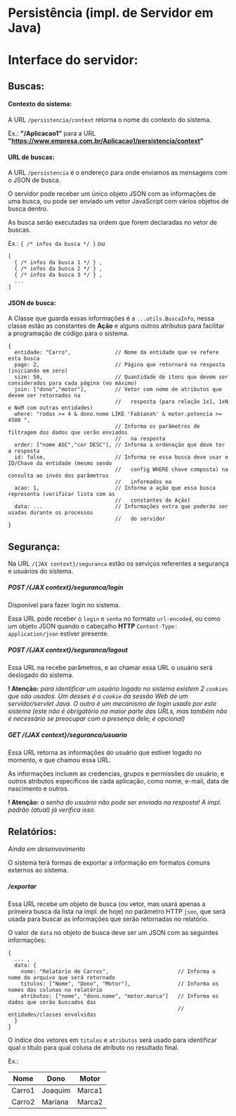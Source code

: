 
# Persistência (impl. de Servidor em Java)




# Interface do servidor:

## Buscas:

#### Contexto do sistema:
A URL `/persistencia/context` retorna o nome do contexto do sistema.

Ex.: **"/Aplicacao1"** para a URL **"https://www.empresa.com.br/Aplicacao1/persistencia/context"**

#### URL de buscas:
A URL `/persistencia` é o endereço para onde enviamos as mensagens com o JSON de busca.

O servidor pode receber um único objeto JSON com as informações de uma busca, ou pode
ser enviado um vetor JavaScript com vários objetos de busca dentro.

As busca serão executadas na ordem que forem declaradas no vetor de buscas.

Ex.: `{ /* infos da busca */ }` ou
```
[ 
  { /* infos da busca 1 */ } ,
  { /* infos da busca 2 */ } ,
  { /* infos da busca 3 */ } ,
  ...
]
```

#### JSON de busca:
A Classe que guarda essas informações é a `...utils.BuscaInfo`,
nessa classe estão as constantes de **Ação** e alguns outros atributos
para facilitar a programação de código para o sistema.

```
{
  entidade: "Carro",              // Nome da entidade que se refere esta busca
  page: 2,                        // Página que retornará na resposta (iniciando em zero)
  size: 50,                       // Quantidade de itens que devem ser considerados para cada página (no máximo)
  join: ["dono","motor"],         // Vetor com nome de atributos que devem ser retornados na 
                                  //   resposta (para relação 1x1, 1xN e NxM com outras entidades)
  where: "rodas >= 4 & dono.nome LIKE 'Fabiana%' & motor.potencia >= 4500 ",
                                  // Informa os parâmetros de filtragem dos dados que serão enviados
                                  //   na resposta
  order: ["nome ASC","cor DESC"], // Informa a ordenação que deve ter a resposta
  id: false,                      // Informa se essa busca deve usar o ID/Chave da entidade (mesmo sendo 
                                  //   config WHERE chave composta) na consulta ao invés dos parâmetros 
                                  //   informados na 
  acao: 1,                        // Informa a ação que essa busca representa (verificar lista com as 
                                  //   constantes de Ação)
  data: ...                       // Informações extra que poderão ser usadas durante os processos
                                  //   do servidor
}
```

## Segurança:
Na URL `/{JAX context}/seguranca` estão os serviços referentes a segurança e usuários do sistema.

##### POST /{JAX context}/seguranca/login
Disponível para fazer login no sistema.

Essa URL pode receber o `login` e `senha` no formato `url-encoded`, ou como um objeto JSON
quando o cabeçalho **HTTP** `Content-Type: application/json` estiver presente.

##### POST /{JAX context}/seguranca/logout
Essa URL na recebe parâmetros, e ao chamar essa URL o usuário será deslogado do sistema.

**! Atenção:** *para identificar um usuário logado no sistema existem 2 `cookies` que são usados.
Um desses é o `cookie` da sessão Web de um servidor/servlet Java.
O outro é um mecanismo de login usado por este sistema (este não é obrigatório na maior parte das URLs,
mas também não é necessário se preocupar com a presença dele; é opcional)*

##### GET /{JAX context}/seguranca/usuario
Essa URL retorna as informações do usuário que estiver logado no momento, e que chamou essa URL.

As informações incluem as credencias, grupos e permissões do usuário, e outros atributos específicos
de cada aplicação, como nome, e-mail, data de nascimento e outros.

**! Atenção:** *a senha do usuário não pode ser enviada na resposta! A impl. padrão (atual) já 
verifica isso.*

## Relatórios:
*Ainda em desenvovimento*

O sistema terá formas de exportar a informação em formatos comuns externos ao sistema.

##### /exportar
Essa URL recebe um objeto de busca (ou vetor, mas usará apenas a primeira busca da lista na 
impl. de hoje) no parâmetro HTTP `json`, que será usada para buscar as informações 
que serão retornadas no relatório.

O valor de `data` no objeto de busca deve ser um JSON com as seguintes informações:
```
{
  ... ,
  data: {
    nome: "Relatório de Carros",                      // Informa o nome do arquivo que será retornado
    titulos: ["Nome", "Dono", "Motor"],               // Informa os nomes das colunas no relatório
    atributos: ["nome", "dono.nome", "motor.marca"]   // Informa os dados que serão buscados das
                                                      //   entidades/classes envolvidas
  }
}
```

O índice dos vetores em `titulos` e `atributos` será usado para identificar qual o título para qual
coluna de atributo no resultado final.

Ex.:

| Nome   | Dono    | Motor  |
| ------ | ------- | ------ |
| Carro1 | Joaquim | Marca1 |
| Carro2 | Mariana | Marca2 |


